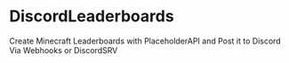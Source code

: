 # DiscordLeaderboards
Create Minecraft Leaderboards with PlaceholderAPI and Post it  to Discord Via Webhooks or DiscordSRV


